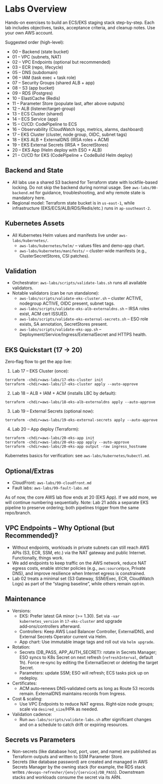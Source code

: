 # Labs Overview

Hands-on exercises to build an ECS/EKS staging stack step-by-step. Each lab includes objectives, tasks, acceptance criteria, and cleanup notes. Use your own AWS account.

Suggested order (high-level):

- 00 – Backend (state bucket)
- 01 – VPC (subnets, NAT)
- 02 – VPC Endpoints (optional but recommended)
- 03 – ECR (repo, lifecycle)
- 05 – DNS (subdomain)
- 06 – IAM (task exec + task role)
- 07 – Security Groups (shared ALB + app)
- 08 – S3 (app bucket)
- 09 – RDS (Postgres)
- 10 – ElastiCache (Redis)
- 11 – Parameter Store (populate last, after above outputs)
- 12 – ALB (listener/target-group)
- 13 – ECS Cluster (shared)
- 14 – ECS Service (app)
- 15 – CI/CD: CodePipeline to ECS
- 16 – Observability (CloudWatch logs, metrics, alarms, dashboard)
- 17 – EKS Cluster (cluster, node group, OIDC, subnet tags)
- 18 – EKS ALB + ExternalDNS (IRSA roles + ACM)
- 19 – EKS External Secrets (IRSA + SecretStores)
- 20 – EKS App (Helm deploy with ESO + ALB)
- 21 – CI/CD for EKS (CodePipeline + CodeBuild Helm deploy)

## Backend and State

- All labs use a shared S3 backend for Terraform state with lockfile-based locking. Do not skip the backend during normal usage. See `aws-labs/00-backend.md` for guidance, troubleshooting, and why remote state is mandatory here.
- Regional model: Terraform state bucket is in `us-east-1`, while infrastructure (EKS/ECS/ALB/RDS/Redis/etc.) runs in `ap-southeast-2`.

## Kubernetes Assets

- All Kubernetes Helm values and manifests live under `aws-labs/kubernetes/`.
  - `aws-labs/kubernetes/helm/` – values files and demo-app chart.
  - `aws-labs/kubernetes/manifests/` – cluster-wide manifests (e.g., ClusterSecretStores, CSI patches).

## Validation

- Orchestrator: `aws-labs/scripts/validate-labs.sh` runs all available validators.
- Notable validators (can be run standalone):
  - `aws-labs/scripts/validate-eks-cluster.sh` – cluster ACTIVE, nodegroup ACTIVE, OIDC present, subnet tags.
  - `aws-labs/scripts/validate-eks-alb-externaldns.sh` – IRSA roles exist, ACM cert ISSUED.
  - `aws-labs/scripts/validate-eks-external-secrets.sh` – ESO role exists, SA annotation, SecretStores present.
  - `aws-labs/scripts/validate-eks-app.sh` – Deployment/Service/Ingress/ExternalSecret and HTTPS health.

## EKS Quickstart (17 → 20)

Zero‑flag flow to get the app live:

1. Lab 17 – EKS Cluster (once):

```
terraform -chdir=aws-labs/17-eks-cluster init
terraform -chdir=aws-labs/17-eks-cluster apply --auto-approve
```

2. Lab 18 – ALB + IAM + ACM (installs LBC by default):

```
terraform -chdir=aws-labs/18-eks-alb-externaldns apply --auto-approve
```

3. Lab 19 – External Secrets (optional now):

```
terraform -chdir=aws-labs/19-eks-external-secrets apply --auto-approve
```

4. Lab 20 – App deploy (Terraform):

```
terraform -chdir=aws-labs/20-eks-app init
terraform -chdir=aws-labs/20-eks-app apply --auto-approve
terraform -chdir=aws-labs/20-eks-app output -raw ingress_hostname
```

Kubernetes basics for verification: see `aws-labs/kubernetes/kubectl.md`.

## Optional/Extras

- CloudFront: `aws-labs/99-cloudfront.md`
- Fault labs: `aws-labs/99-fault-labs.md`

As of now, the core AWS lab flow ends at 20 (EKS App). If we add more, we will continue numbering sequentially. Note: Lab 21 adds a separate EKS pipeline to preserve ordering; both pipelines trigger from the same repo/branch.

## VPC Endpoints – Why Optional (but Recommended)?

- Without endpoints, workloads in private subnets can still reach AWS APIs (S3, ECR, SSM, etc.) via the NAT gateway and public Internet. Functionally, things work.
- We add endpoints to keep traffic on the AWS network, reduce NAT egress costs, enable stricter policies (e.g., `aws:sourceVpce`, Private DNS), and improve resilience when Internet egress is constrained.
- Lab 02 treats a minimal set (S3 Gateway, SSM/Exec, ECR, CloudWatch Logs) as part of the “staging baseline”, while others remain opt‑in.

## Maintenance

- Versions:
  - EKS: Prefer latest GA minor (>= 1.30). Set via `-var kubernetes_version` in `17-eks-cluster` and upgrade add‑ons/controllers afterward.
  - Controllers: Keep AWS Load Balancer Controller, ExternalDNS, and External Secrets Operator current via Helm.
  - App chart: Use immutable image tags and roll out via `helm upgrade`.
- Rotation:
  - Secrets (DB_PASS, APP_AUTH_SECRET): rotate in Secrets Manager; ESO syncs to K8s Secret on next refresh (`refreshInterval`, default 1h). Force re‑sync by editing the ExternalSecret or deleting the target Secret.
  - Parameters: update SSM; ESO will refresh; ECS tasks pick up on redeploy.
- Certificates:
  - ACM auto‑renews DNS‑validated certs as long as Route 53 records remain. ExternalDNS maintains records from Ingress.
- Cost & scaling:
  - Use VPC Endpoints to reduce NAT egress. Right‑size node groups; scale via `desired_size`/HPA as needed.
- Validation cadence:
  - Run `aws-labs/scripts/validate-labs.sh` after significant changes and on a schedule to catch drift or expiring resources.

## Secrets vs Parameters

- Non-secrets (like database host, port, user, and name) are published as Terraform outputs and written to SSM Parameter Store.
- Secrets (like database password) are created and managed in AWS Secrets Manager by the owning stack (for example, the RDS stack writes `/devops-refresher/{env}/{service}/DB_PASS`). Downstream stacks and workloads consume the secret via its ARN.
